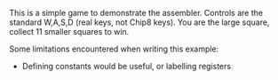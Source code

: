 This is a simple game to demonstrate the assembler. Controls are the standard W,A,S,D (real keys, not Chip8 keys). You are the large square, collect 11 smaller squares to win.

Some limitations encountered when writing this example:
* Defining constants would be useful, or labelling registers

